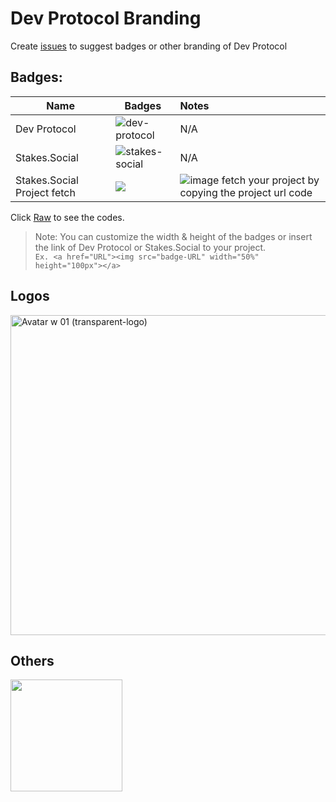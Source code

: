 # Dev Protocol Branding

Create [issues](https://github.com/dev-protocol/community/issues) to suggest badges or other branding of Dev Protocol

## Badges: 

| Name | Badges | Notes |
| --- | --- | :-- |
| Dev Protocol | ![dev-protocol](https://custom-icon-badges.herokuapp.com/badge/Dev_Protocol-black.svg?logo=devprtcl) | N/A |
| Stakes.Social | ![stakes-social](https://custom-icon-badges.herokuapp.com/badge/Stakes.Social-black.svg?logo=stakes.social) | N/A |
| Stakes.Social Project fetch | <img src="https://badge.devprotocol.xyz/0x04c8c053921a3c5b97F89b4e745525E6a4412149/descriptive"> | ![image](https://user-images.githubusercontent.com/73097560/130575616-404aea3e-da2d-48a0-a01a-00b07fb84062.png) fetch your project by copying the project url code |

Click [Raw](https://raw.githubusercontent.com/dev-protocol/community/main/branding/branding.md) to see the codes.

> Note: You can customize the width & height of the badges or insert the link of Dev Protocol or Stakes.Social to your project. <br>
` Ex. <a href="URL"><img src="badge-URL" width="50%" height="100px"></a> `
	
## Logos

<img width="512" alt="Avatar w 01 (transparent-logo)" src="https://user-images.githubusercontent.com/73097560/130387550-c1286cae-e37b-41b5-a9f8-8dd4535a7db4.png">


## Others

<img width="179" src="https://user-images.githubusercontent.com/17464685/129601828-fd461e84-bee7-4293-8fd6-f9cd3692f8ad.png">

